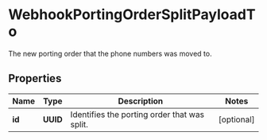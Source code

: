

# WebhookPortingOrderSplitPayloadTo

The new porting order that the phone numbers was moved to.

## Properties

| Name | Type | Description | Notes |
|------------ | ------------- | ------------- | -------------|
|**id** | **UUID** | Identifies the porting order that was split. |  [optional] |




